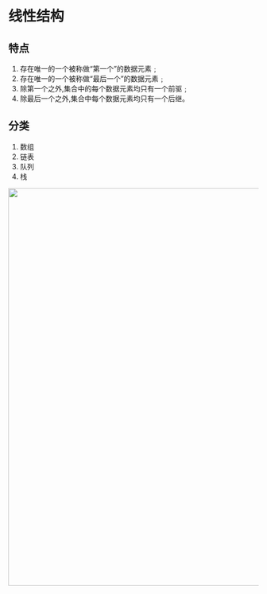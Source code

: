 # 线性结构
## 特点
1. 存在唯一的一个被称做“第一个”的数据元素﹔
2. 存在唯一的一个被称做“最后一个”的数据元素﹔
3. 除第一个之外,集合中的每个数据元素均只有一个前驱﹔
4. 除最后一个之外,集合中每个数据元素均只有一个后继。

## 分类
1. 数组
2. 链表
3. 队列
4. 栈


<img width="800px"   src="00.img/线性表.png">